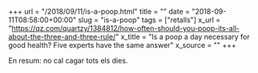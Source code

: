 +++
url = "/2018/09/11/is-a-poop.html"
title = ""
date = "2018-09-11T08:58:00+00:00"
slug = "is-a-poop"
tags = ["retalls"]
x_url = "https://qz.com/quartzy/1384812/how-often-should-you-poop-its-all-about-the-three-and-three-rule/"
x_title = "Is a poop a day necessary for good health? Five experts have the same answer"
x_source = ""
+++


En resum: no cal cagar tots els dies.
